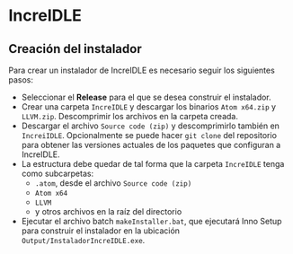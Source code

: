 # IncreIDLE

## Creación del instalador

Para crear un instalador de IncreIDLE es necesario seguir los siguientes pasos:

* Seleccionar el **Release** para el que se desea construir el instalador.
* Crear una carpeta `IncreIDLE` y descargar los binarios `Atom x64.zip` y `LLVM.zip`. Descomprimir los archivos en la carpeta creada.
* Descargar el archivo `Source code (zip)` y descomprimirlo también en `IncreiIDLE`. Opcionalmente se puede hacer `git clone` del repositorio para obtener las versiones actuales de los paquetes que configuran a IncreIDLE.
* La estructura debe quedar de tal forma que la carpeta `IncreIDLE` tenga como subcarpetas: 
  - `.atom`, desde el archivo `Source code (zip)`
  - `Atom x64`
  - `LLVM`
  - y otros archivos en la raíz del directorio  
* Ejecutar el archivo batch `makeInstaller.bat`, que ejecutará Inno Setup para construir el instalador en la ubicación `Output/InstaladorIncreIDLE.exe`.
  
